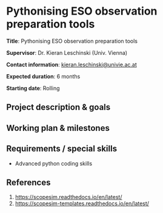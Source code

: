 # Pythonising ESO observation preparation tools


**Title**: Pythonising ESO observation preparation tools

**Supervisor**: Dr. Kieran Leschinski (Univ. Vienna)

**Contact information**: kieran.leschinski@univie.ac.at

**Expected duration**: 6 months

**Starting date**: Rolling

## Project description & goals

## Working plan & milestones


## Requirements / special skills
- Advanced python coding skills

## References
1. https://scopesim.readthedocs.io/en/latest/
2. https://scopesim-templates.readthedocs.io/en/latest/

